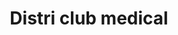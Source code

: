 ---
title: "Distri club medical"
url: /eysines/distri-club-medical/
shop: approvisionnement médical
---